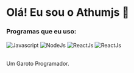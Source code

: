 # Olá! Eu sou o Athumjs 👋

### Programas que eu uso:

<div style="display: inline_block">
    <img align="center" alt="Javascript" src="https://img.shields.io/badge/JavaScript-F7DF1E?style=for-the-badge&logo=javascript&logoColor=black"/>
    <img align="center" alt="NodeJs" src="https://img.shields.io/badge/Node.js-43853D?style=for-the-badge&logo=node.js&logoColor=white"/>
    <img align="center" alt="ReactJs" src="https://img.shields.io/badge/React-20232A?style=for-the-badge&logo=react&logoColor=61DAFB"/>
    <img align="center" alt="ReactJs" src="https://img.shields.io/badge/TypeScript-007ACC?style=for-the-badge&logo=typescript&logoColor=white"/>
</div>
<br>

Um Garoto Programador.
